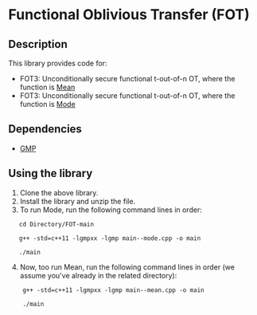 # Functional Oblivious Transfer (FOT)
## Description
This library provides code for: 

  * FOT3: Unconditionally secure functional t-out-of-n OT, where the function is [Mean](https://github.com/anonymous2012000/FOT/blob/main/FOT3--mean.cpp)
  * FOT3: Unconditionally secure functional t-out-of-n OT, where the function is [Mode](https://github.com/anonymous2012000/FOT/blob/main/FOT3--mode.cpp)




## Dependencies

* [GMP](https://gmplib.org/)

## Using the library

1. Clone the above library.
2. Install the library and unzip the file.
3. To run Mode, run the following command lines in order:

 ```
    cd Directory/FOT-main

    g++ -std=c++11 -lgmpxx -lgmp main--mode.cpp -o main

    ./main
```
4. Now, too run Mean, run the following command lines in order (we assume you've already in the related directory):
   
```
    g++ -std=c++11 -lgmpxx -lgmp main--mean.cpp -o main
   
    ./main
```

   
       

      
